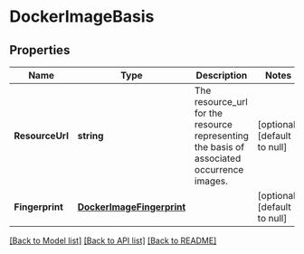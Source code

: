 # DockerImageBasis

## Properties
Name | Type | Description | Notes
------------ | ------------- | ------------- | -------------
**ResourceUrl** | **string** | The resource_url for the resource representing the basis of associated occurrence images. | [optional] [default to null]
**Fingerprint** | [**DockerImageFingerprint**](DockerImageFingerprint.md) |  | [optional] [default to null]

[[Back to Model list]](../README.md#documentation-for-models) [[Back to API list]](../README.md#documentation-for-api-endpoints) [[Back to README]](../README.md)


